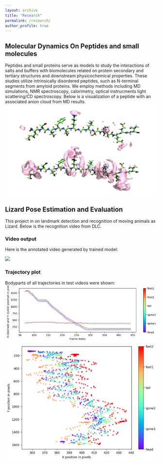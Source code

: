 ```yaml
---
layout: archive
title: "Research"
permalink: /research/
author_profile: true
---
```

 
## Molecular Dynamics On Peptides and small molecules 
 
Peptides and small proteins serve as models to study the interactions of salts and buffers with biomolecules related on protein secondary and tertiary structures and downstream physicochemical properties. These studies utilize intrinsically disordered peptides, such as N-terminal segments from amyloid proteins. We employ methods including MD simulations, NMR spectroscopy, calorimetry, optical instrucments light scattering/CD spectroscopy. Below is a visualization of a peptide with an associated anion cloud from MD results.  
![Visualization of a peptide with an anion cloud](../files/travis-asynK.png)

## Lizard Pose Estimation and Evaluation
 
 This project in on landmark detection and recognition of moving animals as Lizard. Below is the recognition video from DLC. 
### Video output 

Here is the annotated video generated by trained model:

![](../images/labeled_2.gif)

### Trajectory plot 

Bodyparts of all trajectories in test videos were shown:
![](../images/plot.png)
![](../images/trajectory.png)
